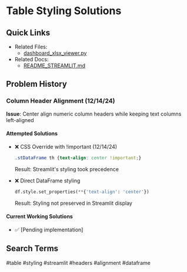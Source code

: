 # Table Styling Solutions

## Quick Links
- Related Files: 
  - [dashboard_xlsx_viewer.py](../../streamlit_app/dashboard_xlsx_viewer.py)
- Related Docs: 
  - [README_STREAMLIT.md](../../README_STREAMLIT.md)

## Problem History

### Column Header Alignment (12/14/24)
**Issue**: Center align numeric column headers while keeping text columns left-aligned

#### Attempted Solutions
- ❌ CSS Override with !important (12/14/24)
  ```css
  .stDataFrame th {text-align: center !important;}
  ```
  Result: Streamlit's styling took precedence

- ❌ Direct DataFrame styling
  ```python
  df.style.set_properties(**{'text-align': 'center'})
  ```
  Result: Styling not preserved in Streamlit display

#### Current Working Solutions
- ✅ [Pending implementation]

## Search Terms
#table #styling #streamlit #headers #alignment #dataframe

